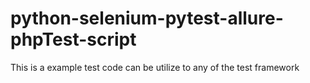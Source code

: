 # python-selenium-pytest-allure-phpTest-script
This is a example test code can be utilize to any of the test framework
